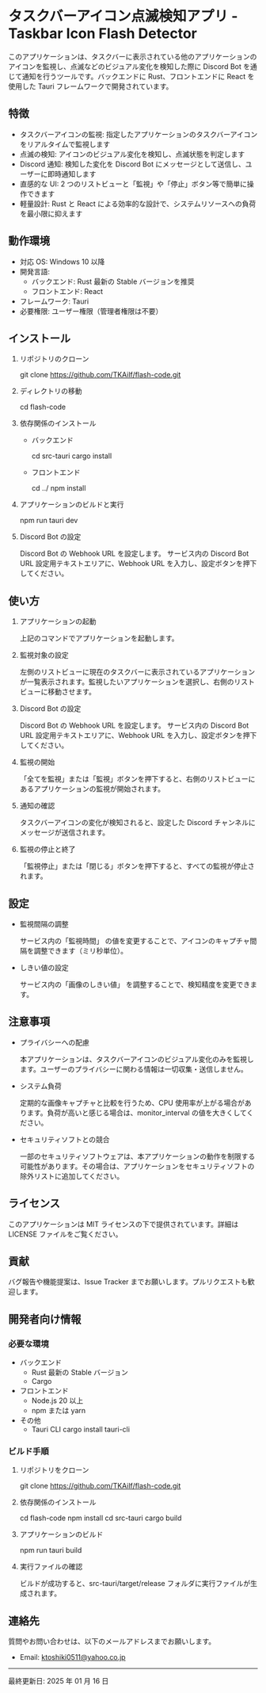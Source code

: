 # タスクバーアイコン点滅検知アプリ - Taskbar Icon Flash Detector

このアプリケーションは、タスクバーに表示されている他のアプリケーションのアイコンを監視し、点滅などのビジュアル変化を検知した際に Discord Bot を通じて通知を行うツールです。バックエンドに Rust、フロントエンドに React を使用した Tauri フレームワークで開発されています。

## 特徴

-   タスクバーアイコンの監視: 指定したアプリケーションのタスクバーアイコンをリアルタイムで監視します
-   点滅の検知: アイコンのビジュアル変化を検知し、点滅状態を判定します
-   Discord 通知: 検知した変化を Discord Bot にメッセージとして送信し、ユーザーに即時通知します
-   直感的な UI: 2 つのリストビューと「監視」や「停止」ボタン等で簡単に操作できます
-   軽量設計: Rust と React による効率的な設計で、システムリソースへの負荷を最小限に抑えます

## 動作環境

-   対応 OS: Windows 10 以降
-   開発言語:
    -   バックエンド: Rust 最新の Stable バージョンを推奨
    -   フロントエンド: React
-   フレームワーク: Tauri
-   必要権限: ユーザー権限（管理者権限は不要）

## インストール

1. リポジトリのクローン

    git clone https://github.com/TKAilf/flash-code.git

2. ディレクトリの移動

    cd flash-code

3. 依存関係のインストール

    - バックエンド

        cd src-tauri
        cargo install

    - フロントエンド

        cd ../
        npm install

4. アプリケーションのビルドと実行

    npm run tauri dev

5. Discord Bot の設定

    Discord Bot の Webhook URL を設定します。
    サービス内の Discord Bot URL 設定用テキストエリアに、Webhook URL を入力し、設定ボタンを押下してください。

## 使い方

1. アプリケーションの起動

    上記のコマンドでアプリケーションを起動します。

2. 監視対象の設定

    左側のリストビューに現在のタスクバーに表示されているアプリケーションが一覧表示されます。監視したいアプリケーションを選択し、右側のリストビューに移動させます。

3. Discord Bot の設定

    Discord Bot の Webhook URL を設定します。
    サービス内の Discord Bot URL 設定用テキストエリアに、Webhook URL を入力し、設定ボタンを押下してください。

4. 監視の開始

    「全てを監視」または「監視」ボタンを押下すると、右側のリストビューにあるアプリケーションの監視が開始されます。

5. 通知の確認

    タスクバーアイコンの変化が検知されると、設定した Discord チャンネルにメッセージが送信されます。

6. 監視の停止と終了

    「監視停止」または「閉じる」ボタンを押下すると、すべての監視が停止されます。

## 設定

-   監視間隔の調整

    サービス内の「監視時間」 の値を変更することで、アイコンのキャプチャ間隔を調整できます（ミリ秒単位）。

-   しきい値の設定

    サービス内の「画像のしきい値」 を調整することで、検知精度を変更できます。

## 注意事項

-   プライバシーへの配慮

    本アプリケーションは、タスクバーアイコンのビジュアル変化のみを監視します。ユーザーのプライバシーに関わる情報は一切収集・送信しません。

-   システム負荷

    定期的な画像キャプチャと比較を行うため、CPU 使用率が上がる場合があります。負荷が高いと感じる場合は、monitor_interval の値を大きくしてください。

-   セキュリティソフトとの競合

    一部のセキュリティソフトウェアは、本アプリケーションの動作を制限する可能性があります。その場合は、アプリケーションをセキュリティソフトの除外リストに追加してください。

## ライセンス

このアプリケーションは MIT ライセンスの下で提供されています。詳細は LICENSE ファイルをご覧ください。

## 貢献

バグ報告や機能提案は、Issue Tracker までお願いします。プルリクエストも歓迎します。

## 開発者向け情報

### 必要な環境

-   バックエンド
    -   Rust 最新の Stable バージョン
    -   Cargo
-   フロントエンド
    -   Node.js 20 以上
    -   npm または yarn
-   その他
    -   Tauri CLI
        cargo install tauri-cli

### ビルド手順

1. リポジトリをクローン

    git clone https://github.com/TKAilf/flash-code.git

2. 依存関係のインストール

    cd flash-code
    npm install
    cd src-tauri
    cargo build

3. アプリケーションのビルド

    npm run tauri build

4. 実行ファイルの確認

    ビルドが成功すると、src-tauri/target/release フォルダに実行ファイルが生成されます。

## 連絡先

質問やお問い合わせは、以下のメールアドレスまでお願いします。

-   Email: ktoshiki0511@yahoo.co.jp

---

最終更新日: 2025 年 01 月 16 日
